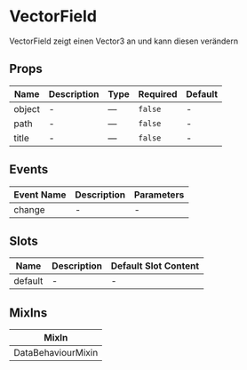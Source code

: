 # VectorField

VectorField zeigt einen Vector3 an und kann diesen verändern

## Props

<!-- @vuese:VectorField:props:start -->
|Name|Description|Type|Required|Default|
|---|---|---|---|---|
|object|-|—|`false`|-|
|path|-|—|`false`|-|
|title|-|—|`false`|-|

<!-- @vuese:VectorField:props:end -->


## Events

<!-- @vuese:VectorField:events:start -->
|Event Name|Description|Parameters|
|---|---|---|
|change|-|-|

<!-- @vuese:VectorField:events:end -->


## Slots

<!-- @vuese:VectorField:slots:start -->
|Name|Description|Default Slot Content|
|---|---|---|
|default|-|-|

<!-- @vuese:VectorField:slots:end -->


## MixIns

<!-- @vuese:VectorField:mixIns:start -->
|MixIn|
|---|
|DataBehaviourMixin|

<!-- @vuese:VectorField:mixIns:end -->


